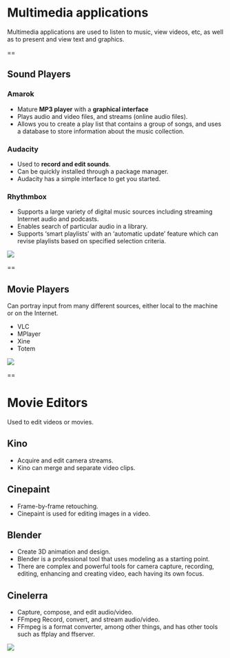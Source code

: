 # Multimedia applications
Multimedia applications are used to listen to music, view videos, etc, as well as to present and view text and graphics. 

==

## Sound Players
### Amarok  
- Mature **MP3 player** with a **graphical interface**
- Plays audio and video files, and streams (online audio files). 
- Allows you to create a play list that contains a group of songs, and uses a database to store information about the music collection.

### Audacity    
- Used to **record and edit sounds**.
- Can be quickly installed through a package manager. 
- Audacity has a simple interface to get you started.

### Rhythmbox   
- Supports a large variety of digital music sources including streaming Internet audio and podcasts.
- Enables search of particular audio in a library.
- Supports ‘smart playlists’ with an ‘automatic update’ feature which can revise playlists based on specified selection criteria.

![](https://d37djvu3ytnwxt.cloudfront.net/asset-v1:LinuxFoundationX+LFS101x.2+1T2015+type@asset+block/LFS01_ch17_screen12.jpg)

==

## Movie Players

Can portray input from many different sources, either local to the machine or on the Internet.

- VLC
- MPlayer
- Xine
- Totem

![](https://d37djvu3ytnwxt.cloudfront.net/asset-v1:LinuxFoundationX+LFS101x.2+1T2015+type@asset+block/LFS01_ch17_screen13.jpg)

==

# Movie Editors

Used to edit videos or movies.

## Kino    
- Acquire and edit camera streams. 
- Kino can merge and separate video clips.

## Cinepaint   
- Frame-by-frame retouching. 
- Cinepaint is used for editing images in a video.

## Blender 
- Create 3D animation and design. 
- Blender is a professional tool that uses modeling as a starting point. 
- There are complex and powerful tools for camera capture, recording, editing, enhancing and creating video, each having its own focus.

## Cinelerra   
- Capture, compose, and edit audio/video.
- FFmpeg  Record, convert, and stream audio/video. 
- FFmpeg is a format converter, among other things, and has other tools such as ffplay and ffserver.

![](https://d37djvu3ytnwxt.cloudfront.net/asset-v1:LinuxFoundationX+LFS101x.2+1T2015+type@asset+block/LFS01_ch17_screen14.jpg)



